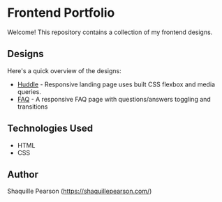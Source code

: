 # Frontend Portfolio

Welcome! This repository contains a collection of my frontend designs.

## Designs

Here's a quick overview of the designs:

* [Huddle](./huddle-landing-page-with-single-introductory-section-master) - Responsive landing page uses built CSS flexbox and media queries.
* [FAQ](./faq-accordion-main) - A responsive FAQ page with questions/answers toggling and transitions

## Technologies Used

* HTML 
* CSS

## Author

Shaquille Pearson (https://shaquillepearson.com/)
